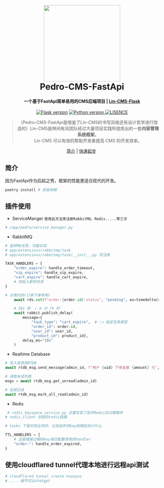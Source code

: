 <!-- # Lin-CMS-Flask -->

<h1 align="center">
  <a href="https://doc.cms.talelin.com/">
  <img src="https://up.qi-yue.vip/ny1.png" width="250"/></a>
  <br>
  Pedro-CMS-FastApi
</h1>

<h4 align="center">一个基于FastApi简单易用的CMS后端项目 | <a href="https://doc.cms.talelin.com/" target="_blank">Lin-CMS-Flask</a></h4>

<p align="center">
  <a href="http://Flask.pocoo.org/docs/3.0/" rel="nofollow">
  <img src="https://img.shields.io/badge/Flask-3.1.0-green.svg" alt="Flask version" data-canonical-src="https://img.shields.io/badge/Flask-3.1.0-green.svg" style="max-width:100%;"></a>
    <a href="https://www.python.org/" rel="nofollow">
    <img src="https://img.shields.io/badge/python->=3.9,<3.14-red.svg" alt="Python version" data-canonical-src="https://img.shields.io/badge/python->=3.9,<3.14-red.svg" style="max-width:100%;">
    </a>
      <a href="https://doc.cms.talelin.com/" rel="nofollow"><img src="https://img.shields.io/badge/license-MIT-skyblue.svg" alt="LISENCE" data-canonical-src="https://img.shields.io/badge/license-MIT-skyblue.svg" style="max-width:100%;"></a>
</p>

<blockquote align="center">
（Pedro-CMS-FastApi是借鉴了Lin-CMS的书写风格还有设计哲学进行改造的）Lin-CMS是林间有风团队经过大量项目实践所提炼出的一套<strong>内容管理系统框架</strong>。<br>
 Lin-CMS 可以有效的帮助开发者提高 CMS 的开发效率。
</blockquote>

<p align="center">
  <a href="#简介">简介</a>&nbsp;|&nbsp;<a href="https://doc.cms.talelin.com/start/flask/">快速起步</a>&nbsp;
</p>

## 简介
因为FastApi作为后起之秀，框架的性能更适合现代的开发。

```python
poetry install # 安装依赖

```

## 插件使用
- ServiceManger
`是用此方法来注册RabbitMQ，Redis.....等三方`
```python
# /app/pedro/service_manager.py
```


- RabbitMQ
```python
# 监听MQ任务，功能实现
# app/extensions/rabbitmq/task
# app/extensions/rabbitmq/task/__init__.py 写注册

TASK_HANDLERS = {
    "order_expire": handle_order_timeout,
    "vip_expire": handle_vip_expire,
    "cart_expire": handle_cart_expire,
    # 待加入新的任务
}

# 示例代码(订单下单举例)
    await rds.set(f"order:{order.id}:status", "pending", ex=timedelta(seconds=10))

    # 10s 秒  / m 分 /h 时
    await rabbit.publish_delay(
        message={
            "task_type": "cart_expire",  # 👈 指定任务类型
            "order_id": order.id,
            "user_id": user_id,
            "product_id": product_id},
        delay_ms="10s"
    )

```

- Realtime Database

```python
# 写入信息到RTDB
await rtdb_msg.send_message(admin_id, f"用户 {uid} 下单金额 {amount} 元", extra={"order_id": order_id})

# 读取未读列表
msgs = await rtdb_msg.get_unread(admin_id)

# 全部已读
await rtdb_msg.mark_all_read(admin_id)

```
- Redis

```python
 # redis_keyspace_service.py 主要实现了监听Redis的过期事件
# redis_client 封装的redis链接

# tasks 下是实现业务的，比如监听的key到期后执行什么

TTL_HANDLERS = {
    # 这里根据过期的key来匹配要使用的handler
    "order:": handle_order_expired,
}

```

## 使用cloudflared tunnel代理本地进行远程api测试
```python
# cloudflared tunnel create nuanyue
# .....细节可以chatgpt 
```